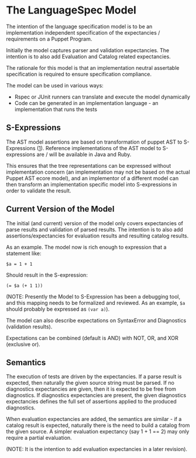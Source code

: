 The LanguageSpec Model
===

The intention of the language specification model is to be an implementation independent specification of the expectancies / requirements on a Puppet Program.

Initially the model captures parser and validation expectancies. The intention is to also add Evaluation and Catalog related expectancies.

The rationale for this model is that an implementation neutral assertable specification is required to ensure specification compliance.

The model can be used in various ways:

* Rspec or JUnit runners can translate and execute the model dynamically
* Code can be generated in an implementation language - an implementation that runs the tests

S-Expressions
---
The AST model assertions are based on transformation of puppet AST to S-Expressions ([1]). Reference implementations of the AST model to S-expressions are / will be available in Java and Ruby.

This ensures that the tree representations can be expressed without implementation concern (an implementation may not be based on the actual Puppet AST ecore model), and an implementor of a
different model can then transform an implementation specific model into S-expressions in order
to validate the result.

[1]: http://en.wikipedia.org/wiki/S-expression

Current Version of the Model
---
The initial (and current) version of the model only covers expectancies of parse results
and validation of parsed results. The intention is to also add assertions/expectancies for evaluation results and resulting catalog results.

As an example. The model now is rich enough to expression that a statement like:

    $a = 1 + 1
    
Should result in the S-expression:

    (= $a (+ 1 1))
    
(NOTE: Presently the Model to S-Expression has been a debugging tool, and this mapping needs
to be formalized and reviewed. As an example, `$a` should probably be expressed as `(var a)`).

The model can also describe expectations on SyntaxError and Diagnostics (validation results).

Expectations can be combined (default is AND) with NOT, OR, and XOR (exclusive or).

Semantics
---
The execution of tests are driven by the expectancies. If a parse result is expected, then naturally
the given source string must be parsed. If no diagnostics expectancies are given, then it is expected
to be free from diagnostics. If diagnostics expectancies are present, the given diagnostics expectancies defines the full set of assertions applied to the produced diagnostics.

When evaluation expectancies are added, the semantics are similar - if a catalog result is expected,
naturally there is the need to build a catalog from the given source. A simpler evaluation expectancy (say 1 + 1 == 2) may only require a partial evaluation.

(NOTE: It is the intention to add evaluation expectancies in a later revision).
